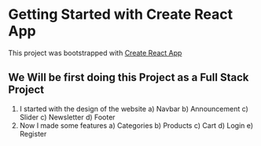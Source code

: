 # Getting Started with Create React App

This project was bootstrapped with [Create React App](https://github.com/facebook/create-react-app)

## We Will be first doing this Project as a Full Stack Project 

1. I started with the design of the website
   a) Navbar
   b) Announcement
   c) Slider
   c) Newsletter
   d) Footer
2. Now I made some features 
   a) Categories
   b) Products
   c) Cart
   d) Login
   e) Register
   
   
      
